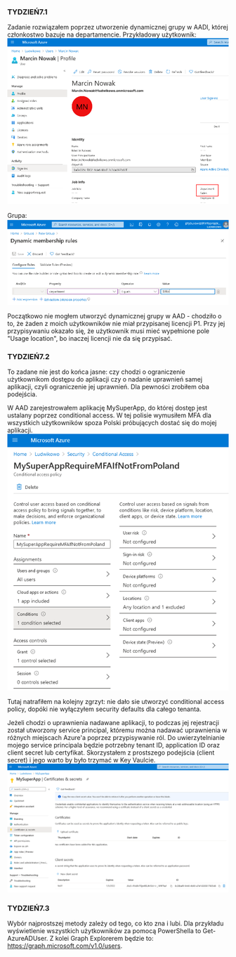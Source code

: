 ### TYDZIEŃ7.1
Zadanie rozwiązałem poprzez utworzenie dynamicznej grupy w AADl, której członkostwo bazuje na departamencie. Przykładowy użytkownik:
![](Img/SampleUser.png)

Grupa:
![](Img/SampleGroup.png)

Początkowo nie mogłem utworzyć dynamicznej grupy w AAD - chodziło o to, że żaden z moich użytkowników nie miał przypisanej licencji P1. Przy jej przypisywaniu okazało się, że użytkownik musi mieć wypełnione pole "Usage location", bo inaczej licencji nie da się przypisać.

### TYDZIEŃ7.2
To zadane nie jest do końca jasne: czy chodzi o ograniczenie użytkownikom dostępu do aplikacji czy o nadanie uprawnień samej aplikacji, czyli ograniczenie jej uprawnień. Dla pewności zrobiłem oba podejścia.

W AAD zarejestrowałem aplikację MySuperApp, do której dostęp jest ustalany poprzez conditional access. W tej polisie wymusiłem MFA dla wszystkich użytkowników spoza Polski próbujących dostać się do mojej aplikacji.
![](Img/ConditionalAccess.png)

Tutaj natrafiłem na kolejny zgrzyt: nie dało sie utworzyć conditional access policy, dopóki nie wyłączyłem security defaults dla całego tenanta.

Jeżeli chodzi o uprawnienia nadawane aplikacji, to podczas jej rejestracji został utworzony service principal, któremu można nadawać uprawnienia w różnych miejscach Azure'a poprzez przypisywanie ról.
Do uwierzytelnianie mojego service principala będzie potrzebny tenant ID, application ID oraz client secret lub certyfikat. Skorzystałem z prostszego podejścia (client secret) i jego warto by było trzymać w Key Vaulcie.
![](Img/ClientSecret.png)

### TYDZIEŃ7.3
Wybór najprostszej metody zależy od tego, co kto zna i lubi. Dla przykładu wyświetlenie wszystkich użytkowników za pomocą PowerShella to Get-AzureADUser.
Z kolei Graph Explorerem będzie to: https://graph.microsoft.com/v1.0/users.